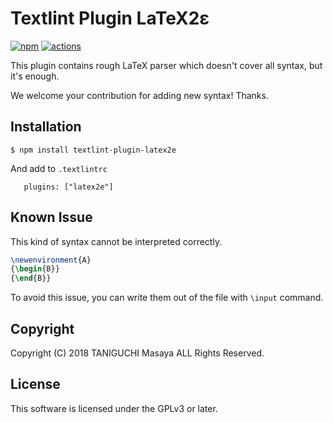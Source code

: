 # Textlint Plugin LaTeX2ε
[![npm](https://img.shields.io/npm/v/textlint-plugin-latex2e.svg)](https://www.npmjs.com/package/textlint-plugin-latex2e)
[![actions](https://github.com/fgborges/textlint-plugin-latex2e/workflows/Node%20CI/badge.svg)](https://github.com/fgborges/textlint-plugins-latex2e/actions)

This plugin contains rough LaTeX parser which doesn't cover all syntax, but it's enough.

We welcome your contribution for adding new syntax! Thanks.

## Installation

```
$ npm install textlint-plugin-latex2e
```

And add to `.textlintrc`

```
   plugins: ["latex2e"]
```

## Known Issue

This kind of syntax cannot be interpreted correctly.

```latex
\newenvironment{A}
{\begin{B}}
{\end{B}}
```

To avoid this issue, you can write them out of the file with `\input` command.

## Copyright

Copyright (C) 2018 TANIGUCHI Masaya ALL Rights Reserved.

## License

This software is licensed under the GPLv3 or later.
